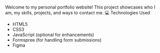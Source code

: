 Welcome to my personal portfolio website! This project showcases who I am, my skills, projects, and ways to contact me.
💻 Technologies Used
- HTML5
- CSS3
- JavaScript (optional for enhancements)
- Formspree (for handling form submissions)
- Figma
